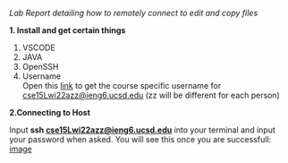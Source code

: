 *Lab Report detailing how to remotely connect to edit and copy files* <br/>

**1. Install and get certain things**<br/>
1. VSCODE
2. JAVA
3. OpenSSH<br/>
4. Username<br/>
Open this [link](https://sdacs.ucsd.edu/~icc/index.php) to get the course specific username for cse15Lwi22azz@ieng6.ucsd.edu (zz will be different for each person)

**2.Connecting to Host**<br/>

Input **ssh cse15Lwi22azz@ieng6.ucsd.edu** into your terminal and input your password when asked.
You will see this once you are successfull:
[image](C:\Users\Dylan\OneDrive\Documents\GitHub\cse15l-lab-reports\Photos\ssh-success.jpg)


